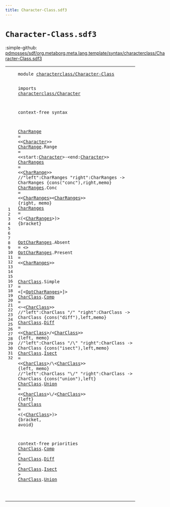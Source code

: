 ```yaml
---
title: Character-Class.sdf3
---
```


# `Character-Class.sdf3`

:simple-github: [pdmosses/sdf/org.metaborg.meta.lang.template/syntax/characterclass/Character-Class.sdf3]

[pdmosses/sdf/org.metaborg.meta.lang.template/syntax/characterclass/Character-Class.sdf3]: https://github.com/pdmosses/sdf/blob/master/org.metaborg.meta.lang.template/syntax/characterclass/Character-Class.sdf3 "The source file on GitHub"

<div class="TemplateLang"><table class="highlighttable"><tbody><tr><td class="linenos"><div class="linenodiv"><pre><span></span>1
2
3
4
5
6
7
8
9
10
11
12
13
14
15
16
17
18
19
20
21
22
23
24
25
26
27
28
29
30
31
32
</pre></div></td>
<td class="code"><pre><code><span class="keyword">module</span> <a href="../../restrictions/Restrictions.sdf3#characterclass/Character-Class_65_95" id="characterclass/Character-Class_7_37" title="Referenced at ../../restrictions/Restrictions.sdf3 line 4">characterclass/Character-Class</a>

<span class="keyword">imports</span> <a href="../Character.sdf3#characterclass/Character_7_31" id="characterclass/Character_47_71" title="Defined at ../Character.sdf3 line 1">characterclass/Character</a>

<span class="keyword">context-free syntax</span>

<a href="#CharRange_189_198" id="CharRange_94_103" title="Referenced at line 9">CharRange</a> = &lt;&lt;<a href="../Character.sdf3#Character_515_524" id="Character_108_117" title="Defined at ../Character.sdf3 line 22, 23, 24, 25, 26, 27, 30, 31, 32">Character</a>&gt;&gt;
<a href="#CharRange_189_198" id="CharRange_120_129" title="Referenced at line 9">CharRange</a>.<span class="cons_Constructor"><span id="Range_130_135" title="Not referenced locally, nor via imports">Range</span></span> = &lt;&lt;<span id="start_140_145" title="Not referenced locally, nor via imports">start</span>:<a href="../Character.sdf3#Character_515_524" id="Character_146_155" title="Defined at ../Character.sdf3 line 22, 23, 24, 25, 26, 27, 30, 31, 32">Character</a>&gt;<span class="cons_String">-</span>&lt;<span id="end_158_161" title="Not referenced locally, nor via imports">end</span>:<a href="../Character.sdf3#Character_515_524" id="Character_162_171" title="Defined at ../Character.sdf3 line 22, 23, 24, 25, 26, 27, 30, 31, 32">Character</a>&gt;&gt;
<a href="#CharRanges_441_451" id="CharRanges_174_184" title="Referenced at line 15">CharRanges</a> = &lt;&lt;<a href="#CharRange_94_103" id="CharRange_189_198" title="Defined at line 7, 8">CharRange</a>&gt;&gt;
<span class="layout">//"left":CharRanges "right":CharRanges        -&gt; CharRanges   {cons("conc"),right,memo}</span>
<a href="#CharRanges_441_451" id="CharRanges_289_299" title="Referenced at line 15">CharRanges</a>.<span class="cons_Constructor"><span id="Conc_300_304" title="Not referenced locally, nor via imports">Conc</span></span> = &lt;&lt;<a href="#CharRanges_174_184" id="CharRanges_309_319" title="Defined at line 9, 11, 12">CharRanges</a>&gt;&lt;<a href="#CharRanges_174_184" id="CharRanges_321_331" title="Defined at line 9, 11, 12">CharRanges</a>&gt;&gt; {<span class="keyword">right</span>, memo}
<a href="#CharRanges_441_451" id="CharRanges_348_358" title="Referenced at line 15">CharRanges</a> = &lt;<span class="cons_String">(</span>&lt;<a href="#CharRanges_174_184" id="CharRanges_364_374" title="Defined at line 9, 11, 12">CharRanges</a>&gt;<span class="cons_String">)</span>&gt; {<span class="keyword">bracket</span>}

<a href="#OptCharRanges_478_491" id="OptCharRanges_389_402" title="Referenced at line 17">OptCharRanges</a>.<span class="cons_Constructor"><span id="Absent_403_409" title="Not referenced locally, nor via imports">Absent</span></span> = &lt;&gt;
<a href="#OptCharRanges_478_491" id="OptCharRanges_415_428" title="Referenced at line 17">OptCharRanges</a>.<span class="cons_Constructor"><span id="Present_429_436" title="Not referenced locally, nor via imports">Present</span></span> = &lt;&lt;<a href="#CharRanges_174_184" id="CharRanges_441_451" title="Defined at line 9, 11, 12">CharRanges</a>&gt;&gt;
 
<a href="../CC.sdf3#CharClass_135_144" id="CharClass_456_465" title="Referenced at ../CC.sdf3 line 7; line 29; ../../restrictions/Restrictions.sdf3 line 11">CharClass</a>.<span class="cons_Constructor"><span id="Simple_466_472" title="Not referenced locally, nor via imports">Simple</span></span> = &lt;<span class="cons_String">[</span>&lt;<a href="#OptCharRanges_389_402" id="OptCharRanges_478_491" title="Defined at line 14, 15">OptCharRanges</a>&gt;<span class="cons_String">]</span>&gt;
<a href="../CC.sdf3#CharClass_135_144" id="CharClass_495_504" title="Referenced at ../CC.sdf3 line 7; line 29; ../../restrictions/Restrictions.sdf3 line 11">CharClass</a>.<span class="cons_Constructor"><a href="#Comp_1019_1023" id="Comp_505_509" title="Referenced at line 28">Comp</a></span> = &lt;<span class="cons_String">~</span>&lt;<a href="#CharClass_456_465" id="CharClass_515_524" title="Defined at line 17, 18, 20, 22, 24, 25">CharClass</a>&gt;&gt;
<span class="layout">//"left":CharClass "/" "right":CharClass   -&gt; CharClass  {cons("diff"),left,memo}</span>
<a href="../CC.sdf3#CharClass_135_144" id="CharClass_609_618" title="Referenced at ../CC.sdf3 line 7; line 29; ../../restrictions/Restrictions.sdf3 line 11">CharClass</a>.<span class="cons_Constructor"><a href="#Diff_1036_1040" id="Diff_619_623" title="Referenced at line 28">Diff</a></span> = &lt;&lt;<a href="#CharClass_456_465" id="CharClass_628_637" title="Defined at line 17, 18, 20, 22, 24, 25">CharClass</a>&gt;<span class="cons_String">/</span>&lt;<a href="#CharClass_456_465" id="CharClass_640_649" title="Defined at line 17, 18, 20, 22, 24, 25">CharClass</a>&gt;&gt; {<span class="keyword">left</span>, memo}
<span class="layout">//"left":CharClass "/\\" "right":CharClass -&gt; CharClass  {cons("isect"),left,memo}</span>
<a href="../CC.sdf3#CharClass_135_144" id="CharClass_748_757" title="Referenced at ../CC.sdf3 line 7; line 29; ../../restrictions/Restrictions.sdf3 line 11">CharClass</a>.<span class="cons_Constructor"><a href="#Isect_1054_1059" id="Isect_758_763" title="Referenced at line 29">Isect</a></span> = &lt;&lt;<a href="#CharClass_456_465" id="CharClass_768_777" title="Defined at line 17, 18, 20, 22, 24, 25">CharClass</a>&gt;<span class="cons_String">/</span>\\&lt;<a href="#CharClass_456_465" id="CharClass_782_791" title="Defined at line 17, 18, 20, 22, 24, 25">CharClass</a>&gt;&gt; {<span class="keyword">left</span>, memo}
<span class="layout">//"left":CharClass "\\/" "right":CharClass -&gt; CharClass  {cons("union"),left}</span>
<a href="../CC.sdf3#CharClass_135_144" id="CharClass_885_894" title="Referenced at ../CC.sdf3 line 7; line 29; ../../restrictions/Restrictions.sdf3 line 11">CharClass</a>.<span class="cons_Constructor"><a href="#Union_1072_1077" id="Union_895_900" title="Referenced at line 29">Union</a></span> = &lt;&lt;<a href="#CharClass_456_465" id="CharClass_905_914" title="Defined at line 17, 18, 20, 22, 24, 25">CharClass</a>&gt;\\<span class="cons_String">/</span>&lt;<a href="#CharClass_456_465" id="CharClass_919_928" title="Defined at line 17, 18, 20, 22, 24, 25">CharClass</a>&gt;&gt; {<span class="keyword">left</span>}
<a href="../CC.sdf3#CharClass_135_144" id="CharClass_938_947" title="Referenced at ../CC.sdf3 line 7; line 29; ../../restrictions/Restrictions.sdf3 line 11">CharClass</a> = &lt;<span class="cons_String">(</span>&lt;<a href="#CharClass_456_465" id="CharClass_953_962" title="Defined at line 17, 18, 20, 22, 24, 25">CharClass</a>&gt;<span class="cons_String">)</span>&gt; {<span class="keyword">bracket</span>, <span class="keyword">avoid</span>}

<span class="keyword">context-free priorities</span>
        <a href="#CharClass_456_465" id="CharClass_1009_1018" title="Defined at line 17, 18, 20, 22, 24, 25">CharClass</a>.<span class="cons_Constructor"><a href="#Comp_505_509" id="Comp_1019_1023" title="Defined at line 18">Comp</a></span> &gt; <a href="#CharClass_456_465" id="CharClass_1026_1035" title="Defined at line 17, 18, 20, 22, 24, 25">CharClass</a>.<span class="cons_Constructor"><a href="#Diff_619_623" id="Diff_1036_1040" title="Defined at line 20">Diff</a></span> &gt;
        <a href="#CharClass_456_465" id="CharClass_1044_1053" title="Defined at line 17, 18, 20, 22, 24, 25">CharClass</a>.<span class="cons_Constructor"><a href="#Isect_758_763" id="Isect_1054_1059" title="Defined at line 22">Isect</a></span> &gt; <a href="#CharClass_456_465" id="CharClass_1062_1071" title="Defined at line 17, 18, 20, 22, 24, 25">CharClass</a>.<span class="cons_Constructor"><a href="#Union_895_900" id="Union_1072_1077" title="Defined at line 24">Union</a></span>
        
        
         
</code></pre></td></tr></tbody></table></div>